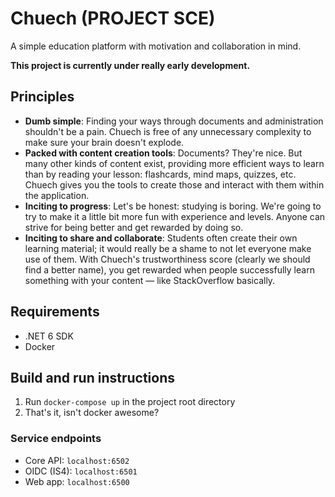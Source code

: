 # Chuech (PROJECT SCE)
A simple education platform with motivation and collaboration in mind.

**This project is currently under really early development.**
## Principles
* **Dumb simple**: Finding your ways through documents and administration 
shouldn't be a pain. Chuech is free of any unnecessary complexity to make sure
your brain doesn't explode.
* **Packed with content creation tools**: Documents? They're nice. But many other kinds
of content exist, providing more efficient ways to learn than by reading your lesson: flashcards, 
mind maps, quizzes, etc. Chuech gives you the tools to create those and interact with them within
the application.
* **Inciting to progress**: Let's be honest: studying is boring. We're going to
try to make it a little bit more fun with experience and levels. Anyone can strive
for being better and get rewarded by doing so.
* **Inciting to share and collaborate**: Students often create their own learning material; 
it would really be a shame to not let everyone make use of them. With Chuech's trustworthiness score
(clearly we should find a better name), you get rewarded when people successfully learn something
with your content — like StackOverflow basically. 

## Requirements
- .NET 6 SDK
- Docker

## Build and run instructions
1. Run `docker-compose up` in the project root directory
2. That's it, isn't docker awesome?

### Service endpoints
- Core API: `localhost:6502`
- OIDC (IS4): `localhost:6501`
- Web app: `localhost:6500`